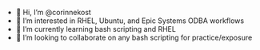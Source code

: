 - 👋 Hi, I’m @corinnekost
- 👀 I’m interested in RHEL, Ubuntu, and Epic Systems ODBA workflows
- 🌱 I’m currently learning bash scripting and RHEL
- 💞️ I’m looking to collaborate on any bash scripting for practice/exposure

<!---
corinnekost/corinnekost is a ✨ special ✨ repository because its `README.md` (this file) appears on your GitHub profile.
You can click the Preview link to take a look at your changes.
--->
